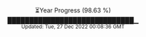 <p align="center">
⏳Year Progress (98.63 %) <br>
█████████████████████████████▁ <br>
<sub>Updated: Tue, 27 Dec 2022 00:08:36 GMT</sub>
</p>

